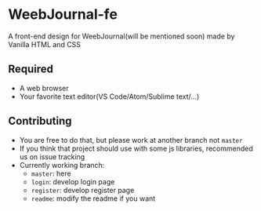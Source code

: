 # WeebJournal-fe

A front-end design for WeebJournal(will be mentioned soon) made by Vanilla HTML and CSS

## Required

- A web browser
- Your favorite text editor(VS Code/Atom/Sublime text/...)

## Contributing

- You are free to do that, but please work at another branch not `master`
- If you think that project should use with some js libraries, recommended us on issue tracking
- Currently working branch:
    - `master`: here
    - `login`: develop login page
    - `register`: develop register page
    - `readme`: modify the readme if you want
